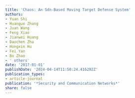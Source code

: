 ```yaml
---
title: 'Chaos: An Sdn-Based Moving Target Defense System'
authors:
- Yuan Shi
- Huanguo Zhang
- Juan Wang
- Feng Xiao
- Jianwei Huang
- Daochen Zha
- Hongxin Hu
- Fei Yan
- Bo Zhao
- ' others'
date: '2017-01-01'
publishDate: '2024-04-14T11:50:24.416292Z'
publication_types:
- article-journal
publication: '*Security and Communication Networks*'
share: false
---
```

